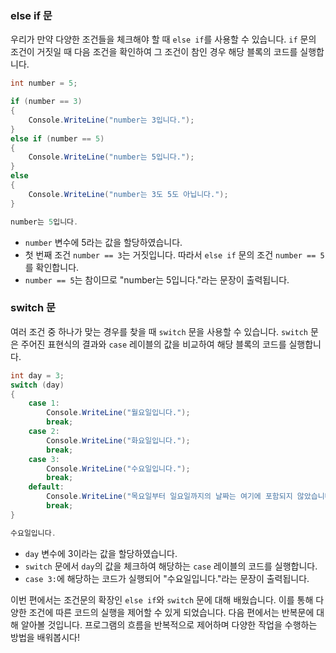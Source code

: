 ### else if 문

우리가 만약 다양한 조건들을 체크해야 할 때 `else if`를 사용할 수 있습니다. `if` 문의 조건이 거짓일 때 다음 조건을 확인하여 그 조건이 참인 경우 해당 블록의 코드를 실행합니다.

```c#
int number = 5;

if (number == 3)
{
    Console.WriteLine("number는 3입니다.");
}
else if (number == 5)
{
    Console.WriteLine("number는 5입니다.");
}
else
{
    Console.WriteLine("number는 3도 5도 아닙니다.");
}
```

```c#
number는 5입니다.
```

- `number` 변수에 5라는 값을 할당하였습니다.
- 첫 번째 조건 `number == 3`는 거짓입니다. 따라서 `else if` 문의 조건 `number == 5`를 확인합니다.
- `number == 5`는 참이므로 "number는 5입니다."라는 문장이 출력됩니다.

### switch 문

여러 조건 중 하나가 맞는 경우를 찾을 때 `switch` 문을 사용할 수 있습니다. `switch` 문은 주어진 표현식의 결과와 `case` 레이블의 값을 비교하여 해당 블록의 코드를 실행합니다.

```c#
int day = 3;
switch (day)
{
    case 1:
        Console.WriteLine("월요일입니다.");
        break;
    case 2:
        Console.WriteLine("화요일입니다.");
        break;
    case 3:
        Console.WriteLine("수요일입니다.");
        break;
    default:
        Console.WriteLine("목요일부터 일요일까지의 날짜는 여기에 포함되지 않았습니다.");
        break;
}
```

```c#
수요일입니다.
```

- `day` 변수에 3이라는 값을 할당하였습니다.
- `switch` 문에서 `day`의 값을 체크하여 해당하는 `case` 레이블의 코드를 실행합니다.
- `case 3:`에 해당하는 코드가 실행되어 "수요일입니다."라는 문장이 출력됩니다.

이번 편에서는 조건문의 확장인 `else if`와 `switch` 문에 대해 배웠습니다. 이를 통해 다양한 조건에 따른 코드의 실행을 제어할 수 있게 되었습니다. 다음 편에서는 반복문에 대해 알아볼 것입니다. 프로그램의 흐름을 반복적으로 제어하며 다양한 작업을 수행하는 방법을 배워봅시다!